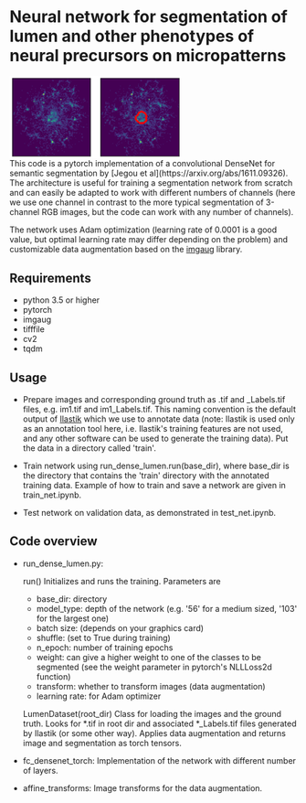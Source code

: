 # Neural network for segmentation of lumen and other phenotypes of neural precursors on micropatterns
<img src='pics/im0.png' align="center" width=300/>
<br>
This code is a pytorch implementation of a convolutional DenseNet for semantic segmentation by [Jegou et al](https://arxiv.org/abs/1611.09326). The architecture is useful for training a segmentation network from scratch and can easily be adapted to work with different numbers of channels (here we use one channel in contrast to the more typical segmentation of 3-channel RGB images, but the code can work with any number of channels).

The network uses Adam optimization (learning rate of 0.0001 is a good value, but optimal learning rate may differ depending on the problem) and customizable data augmentation based on the [imgaug](https://github.com/aleju/imgaug) library.

## Requirements

* python 3.5 or higher 
* pytorch
* imgaug
* tifffile
* cv2
* tqdm

## Usage

* Prepare images and corresponding ground truth as .tif and _Labels.tif files, e.g. im1.tif and im1_Labels.tif. This naming convention is the default output of [Ilastik](ilastik.org) which we use to annotate data (note: Ilastik is used only as an annotation tool here, i.e. Ilastik's training features are not used, and any other software can be used to generate the training data). Put the data in a directory called 'train'.

* Train network using run_dense_lumen.run(base_dir), where base_dir is the directory that contains the 'train' directory with the annotated training data. Example of how to train and save a network are given in train_net.ipynb.

* Test network on validation data, as demonstrated in test_net.ipynb.

## Code overview

* run_dense_lumen.py: 

    run()
    Initializes and runs the training. Parameters are 
    
    - base_dir: directory 
    - model_type: depth of the network (e.g. '56' for a medium sized, '103' for the largest one)
    - batch size: (depends on your graphics card)
    - shuffle: (set to True during training)
    - n_epoch: number of training epochs
    - weight: can give a higher weight to one of the classes to be segmented (see the weight parameter in pytorch's NLLLoss2d function)
    - transform: whether to transform images (data augmentation)
    - learning rate: for Adam optimizer
    
    LumenDataset(root_dir)
    Class for loading the images and the ground truth. Looks for \*.tif in root dir and associated \*_Labels.tif files generated by Ilastik (or some other way). Applies data augmentation and returns image and segmentation as torch tensors.
    
* fc_densenet_torch: Implementation of the network with different number of layers.

* affine_transforms: Image transforms for the data augmentation.

    